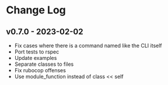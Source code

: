 Change Log
========================================

v0.7.0 - 2023-02-02
----------------------------------------

- Fix cases where there is a command named like the CLI itself
- Port tests to rspec
- Update examples
- Separate classes to files
- Fix rubocop offenses
- Use module_function instead of class << self


